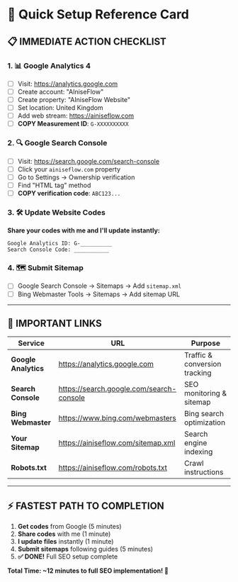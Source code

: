 # 🚀 Quick Setup Reference Card

## 📋 **IMMEDIATE ACTION CHECKLIST**

### **1. 📊 Google Analytics 4**
- [ ] Visit: https://analytics.google.com
- [ ] Create account: "AIniseFlow"  
- [ ] Create property: "AIniseFlow Website"
- [ ] Set location: United Kingdom
- [ ] Add web stream: https://ainiseflow.com
- [ ] **COPY Measurement ID**: `G-XXXXXXXXXX`

### **2. 🔍 Google Search Console** 
- [ ] Visit: https://search.google.com/search-console
- [ ] Click your `ainiseflow.com` property
- [ ] Go to Settings → Ownership verification
- [ ] Find "HTML tag" method
- [ ] **COPY verification code**: `ABC123...`

### **3. 🛠️ Update Website Codes**
**Share your codes with me and I'll update instantly:**
```
Google Analytics ID: G-__________
Search Console Code: ___________
```

### **4. 🗺️ Submit Sitemap**
- [ ] Google Search Console → Sitemaps → Add `sitemap.xml`
- [ ] Bing Webmaster Tools → Sitemaps → Add sitemap URL

---

## 🔗 **IMPORTANT LINKS**

| Service | URL | Purpose |
|---------|-----|---------|
| **Google Analytics** | https://analytics.google.com | Traffic & conversion tracking |
| **Search Console** | https://search.google.com/search-console | SEO monitoring & sitemap |
| **Bing Webmaster** | https://www.bing.com/webmasters | Bing search optimization |
| **Your Sitemap** | https://ainiseflow.com/sitemap.xml | Search engine indexing |
| **Robots.txt** | https://ainiseflow.com/robots.txt | Crawl instructions |

---

## ⚡ **FASTEST PATH TO COMPLETION**

1. **Get codes** from Google (5 minutes)
2. **Share codes** with me (1 minute)  
3. **I update files** instantly (1 minute)
4. **Submit sitemaps** following guides (5 minutes)
5. **✅ DONE!** Full SEO setup complete

**Total Time: ~12 minutes to full SEO implementation! 🎯**